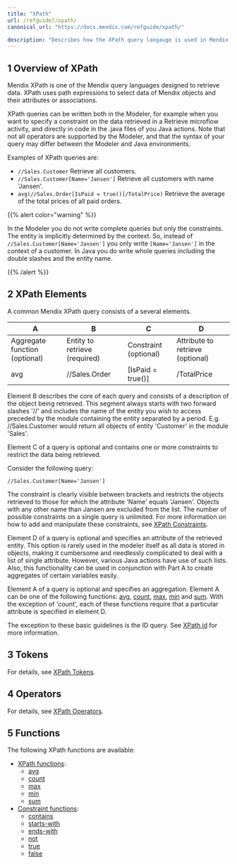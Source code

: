 ```yaml
---
title: "XPath"
url: /refguide7/xpath/
canonical_url: "https://docs.mendix.com/refguide/xpath/"

description: "Describes how the XPath query langauge is used in Mendix by presenting functions and examples."
---
```


## 1 Overview of XPath

Mendix XPath is one of the Mendix query languages designed to retrieve data. XPath uses path expressions to select data of Mendix objects and their attributes or associations.

XPath queries can be written both in the Modeler, for example when you want to specify a constraint on the data retrieved in a Retrieve microflow activity, and directly in code in the .java files of you Java actions. Note that not all operators are supported by the Modeler, and that the syntax of your query may differ between the Modeler and Java environments.

Examples of XPath queries are:

* `//Sales.Customer`
    Retrieve all customers.
* `//Sales.Customer[Name='Jansen']`
    Retrieve all customers with name 'Jansen'.
* `avg(//Sales.Order[IsPaid = true()]/TotalPrice)`
    Retrieve the average of the total prices of all paid orders.

{{% alert color="warning" %}}

In the Modeler you do not write complete queries but only the constraints. The entity is implicitly determined by the context. So, instead of `//Sales.Customer[Name='Jansen']` you only write `[Name='Jansen']` in the context of a customer. In Java you do write whole queries including the double slashes and the entity name.

{{% /alert %}}

## 2 XPath Elements

A common Mendix XPath query consists of a several elements.

| A | B | C | D |
| --- | --- | --- | --- |
| Aggregate function (optional) | Entity to retrieve (required) | Constraint (optional) | Attribute to retrieve (optional) |
| avg | //Sales.Order | [IsPaid = true()] | /TotalPrice |

Element B describes the core of each query and consists of a description of the object being retrieved. This segment always starts with two forward slashes '//' and includes the name of the entity you wish to access preceded by the module containing the entity separated by a period. E.g. //Sales.Customer would return all objects of entity 'Customer' in the module 'Sales'.

Element C of a query is optional and contains one or more constraints to restrict the data being retrieved.

Consider the following query:

`//Sales.Customer[Name='Jansen']`

The constraint is clearly visible between brackets and restricts the objects retrieved to those for which the attribute 'Name' equals 'Jansen'. Objects with any other name than Jansen are excluded from the list.
The number of possible constraints on a single query is unlimited. For more information on how to add and manipulate these constraints, see [XPath Constraints](/refguide7/xpath-constraints/).

Element D of a query is optional and specifies an attribute of the retrieved entity. This option is rarely used in the modeler itself as all data is stored in objects, making it cumbersome and needlessly complicated to deal with a list of single attribute. However, various Java actions have use of such lists. Also, this functionality can be used in conjunction with Part A to create aggregates of certain variables easily.

Element A of a query is optional and specifies an aggregation. Element A can be one of the following functions: [avg](/refguide7/xpath-avg/), [count](/refguide7/xpath-count/), [max](/refguide7/xpath-max/), [min](/refguide7/xpath-min/) and [sum](/refguide7/xpath-sum/). With the exception of 'count', each of these functions require that a particular attribute is specified in element D.

The exception to these basic guidelines is the ID query. See [XPath id](/refguide7/xpath-id/) for more information.

## 3 Tokens

For details, see [XPath Tokens](/refguide7/xpath-tokens/).

## 4 Operators

For details, see [XPath Operators](/refguide7/xpath-operators/).

## 5 Functions

The following XPath functions are available:

* [XPath functions](/refguide7/xpath-query-functions/):
    * [avg](/refguide7/xpath-avg/)
    * [count](/refguide7/xpath-count/)
    * [max](/refguide7/xpath-max/)
    * [min](/refguide7/xpath-min/)
    * [sum](/refguide7/xpath-sum/)
* [Constraint functions](/refguide7/xpath-constraint-functions/):
    * [contains](/refguide7/xpath-contains/)
    * [starts-with](/refguide7/xpath-starts-with/)
    * [ends-with](/refguide7/xpath-ends-with/)
    * [not](/refguide7/xpath-not/)
    * [true](/refguide7/xpath-true/)
    * [false](/refguide7/xpath-false/)
